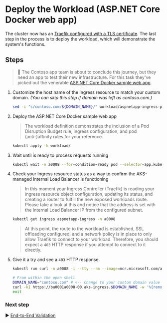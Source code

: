 # Deploy the Workload (ASP.NET Core Docker web app)

The cluster now has an [Traefik configured with a TLS certificate](./08-secret-managment-and-ingress-controller.md). The last step in the process is to deploy the workload, which will demonstrate the system's functions.

## Steps

> :book: The Contoso app team is about to conclude this journey, but they need an app to test their new infrastructure. For this task they've picked out the venerable [ASP.NET Core Docker sample web app](https://github.com/dotnet/dotnet-docker/tree/master/samples/aspnetapp).

1. Customize the host name of the Ingress resource to match your custom domain. _(You can skip this step if domain was left as contoso.com.)_

   ```bash
   sed -i "s/contoso.com/${DOMAIN_NAME}/" workload/aspnetapp-ingress-patch.yaml
   ```

1. Deploy the ASP.NET Core Docker sample web app

   > The workload definition demonstrates the inclusion of a Pod Disruption Budget rule, ingress configuration, and pod (anti-)affinity rules for your reference.

   ```bash
   kubectl apply -k workload/
   ```

1. Wait until is ready to process requests running

   ```bash
   kubectl wait -n a0008 --for=condition=ready pod --selector=app.kubernetes.io/name=aspnetapp --timeout=90s
   ```

1. Check your Ingress resource status as a way to confirm the AKS-managed Internal Load Balancer is functioning

   > In this moment your Ingress Controller (Traefik) is reading your ingress resource object configuration, updating its status, and creating a router to fulfill the new exposed workloads route. Please take a look at this and notice that the address is set with the Internal Load Balancer IP from the configured subnet.

   ```bash
   kubectl get ingress aspnetapp-ingress -n a0008
   ```

   > At this point, the route to the workload is established, SSL offloading configured, and a network policy is in place to only allow Traefik to connect to your workload. Therefore, you should expect a `403` HTTP response if you attempt to connect to it directly.

1. Give it a try and see a `403` HTTP response.

   ```bash
   kubectl run curl -n a0008 -i --tty --rm --image=mcr.microsoft.com/azure-cli --limits='cpu=200m,memory=128Mi'
   
   # From within the open shell
   DOMAIN_NAME="contoso.com" # <-- Change to your custom domain value if a different one was used
   curl -kI https://bu0001a0008-00.aks-ingress.$DOMAIN_NAME -w '%{remote_ip}\n'
   exit
   ```

### Next step

:arrow_forward: [End-to-End Validation](./10-validation.md)
